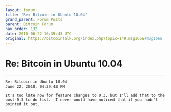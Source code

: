 ```yaml
---
layout: forum
title: 'Re: Bitcoin in Ubuntu 10.04'
grand_parent: Forum Posts
parent: Bitcoin Forum
nav_order: 132
date: 2010-06-22 16:39:43 UTC
original: https://bitcointalk.org/index.php?topic=149.msg1668#msg1668
---
```


# Re: Bitcoin in Ubuntu 10.04

---

```
Re: Bitcoin in Ubuntu 10.04
June 22, 2010, 04:39:43 PM

It's too late now for feature changes to 0.3, but I'll add that to the post-0.3 to do list.  I never would have noticed that if you hadn't pointed it out.
```
